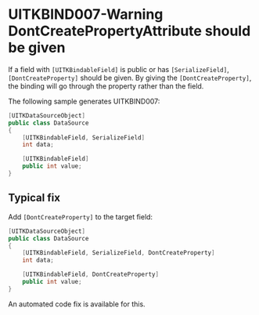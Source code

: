 # UITKBIND007-Warning DontCreatePropertyAttribute should be given

If a field with `[UITKBindableField]` is public or has `[SerializeField]`, `[DontCreateProperty]` should be given. By giving the `[DontCreateProperty]`, the binding will go through the property rather than the field.

The following sample generates UITKBIND007:

```cs
[UITKDataSourceObject]
public class DataSource
{
    [UITKBindableField, SerializeField] 
    int data;

    [UITKBindableField] 
    public int value;
}
```

## Typical fix

Add `[DontCreateProperty]` to the target field:

```cs
[UITKDataSourceObject]
public class DataSource
{
    [UITKBindableField, SerializeField, DontCreateProperty] 
    int data;

    [UITKBindableField, DontCreateProperty] 
    public int value;
}
```

An automated code fix is available for this.
